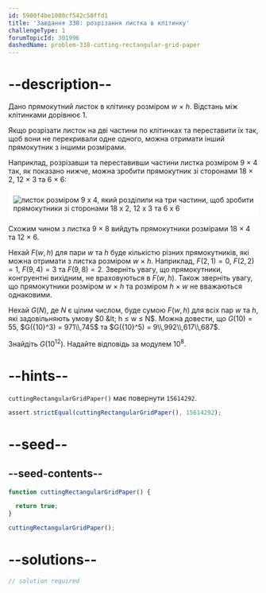 ```yaml
---
id: 5900f4be1000cf542c50ffd1
title: 'Завдання 338: розрізання листка в клітинку'
challengeType: 1
forumTopicId: 301996
dashedName: problem-338-cutting-rectangular-grid-paper
---
```


# --description--

Дано прямокутний листок в клітинку розміром $w$ × $h$. Відстань між клітинками дорівнює 1.

Якщо розрізати листок на дві частини по клітинках та переставити їх так, щоб вони не перекривали одне одного, можна отримати інший прямокутник з іншими розмірами.

Наприклад, розрізавши та переставивши частини листка розміром 9 × 4 так, як показано нижче, можна зробити прямокутник зі сторонами 18 × 2, 12 × 3 та 6 × 6:

<img class="img-responsive center-block" alt="листок розміром 9 x 4, який розділили на три частини, щоб зробити прямокутники зі сторонами 18 x 2, 12 x 3 та 6 x 6" src="https://cdn.freecodecamp.org/curriculum/project-euler/cutting-rectangular-grid-paper.gif" style="background-color: white; padding: 10px;" />

Схожим чином з листка 9 × 8 вийдуть прямокутники розмірами 18 × 4 та 12 × 6.

Нехай $F(w, h)$ для пари $w$ та $h$ буде кількістю різних прямокутників, які можна отримати з листка розміром $w$ × $h$. Наприклад, $F(2, 1) = 0$, $F(2, 2) = 1$, $F(9, 4) = 3$ та $F(9, 8) = 2$. Зверніть увагу, що прямокутники, конгруентні вихідним, не враховуються в $F(w, h)$. Також зверніть увагу, що прямокутники розміром $w$ × $h$ та розміром $h$ × $w$ не вважаються однаковими.

Нехай $G(N)$, де $N$ є цілим числом, буде сумою $F(w, h)$ для всіх пар $w$ та $h$, які задовільняють умову $0 &lt; h ≤ w ≤ N$. Можна довести, що $G(10) = 55$, $G({10}^3) = 971\\,745$ та $G({10}^5) = 9\\,992\\,617\\,687$.

Знайдіть $G({10}^{12})$. Надайте відповідь за модулем ${10}^8$.

# --hints--

`cuttingRectangularGridPaper()` має повернути `15614292`.

```js
assert.strictEqual(cuttingRectangularGridPaper(), 15614292);
```

# --seed--

## --seed-contents--

```js
function cuttingRectangularGridPaper() {

  return true;
}

cuttingRectangularGridPaper();
```

# --solutions--

```js
// solution required
```
